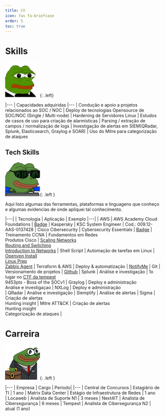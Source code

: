 ```yaml
---
title: CV
icon: fas fa-briefcase
order: 5
toc: true
---
```


# Skills

![COCKA](/assets/img/about/cocka.gif){: .left}

|---
| Capacidades adquiridas
|---
| Condução e apoio a projetos relacionados ao SOC / NOC
| Deploy de tecnologias Opensource de SOC/NOC (Single / Multi-node)
| Hardening de Servidores Linux
| Estudos de casos de uso para criação de alarmísticas
| Parsing / extração de campos / normalização de logs
| Investigação de alertas em SIEM(QRadar, Splunk, Elasticsearch, Graylog e SOAR)
| Uso do Mitre para categorização de ataques

## Tech Skills

 ![Hackerman](/assets/img/about/HackerM.gif){: .left }

Aqui listo algumas das ferramentas, plataformas e linguagens que conheço e algumas evidencias de onde apliquei tal conhecimento. 


|---|
| Tecnologia | Aplicação | Exemplo
|---|
| AWS | AWS Academy Cloud Foundations | [Badge](https://www.credly.com/badges/e274c646-818a-4652-8eee-07352f61884f?source=linked_in_profile)
| Kaspersky |  KSC System Engineer |  Cod.: 009.12-AAS-0137428
| Cisco Cibersecurity | Cybersecurity Essentials | [Badge](https://www.credly.com/badges/bdf88f74-7452-45a4-b03a-13fa90d3eead?source=linked_in_profile)
| Treinamento CCNA | Fundamentos em Redes <br> Produtos Cisco | [Scaling Networks](https://www.linkedin.com/in/gguedescruz/overlay/1610022100022/single-media-viewer/) <br> [Routing and Switching](https://www.linkedin.com/in/gguedescruz/overlay/1610021905453/single-media-viewer/) <br> [Introduction to Networks](https://www.linkedin.com/in/gguedescruz/overlay/1610021795175/single-media-viewer/)
| Shell Script | Automação de tarefas em Linux | [Openvpn Install](https://github.com/imgodes/openvpn-install)<br>[Linux Prep](https://github.com/imgodes/linux-prep)<br>[Zabbix Agent](https://github.com/imgodes/zabbix)
| Terraform & AWS | Deploy & automatização | [NotifyMe](https://github.com/imgodes/notifyme)
| Git | Versionamento de projetos | [Github](https://github.com/imgodes)
| Splunk | Análise e investigação | 1o lugar no [CTF da tempest](https://www.linkedin.com/feed/update/urn:li:activity:6971858751305711616/)<br> 9453pts - Boss of the SOCv1
| Graylog | Deploy e administração <br> Análise e investigaçao
| NXLog | Deploy e administração  
| QRadar | Análise e investigação
| Siemplify | Análise de alertas 
| Sigma | Criação de alertas<br>Hunting insight 
| Mitre ATT&CK | Criação de alertas<br>Hunting insight<br>Categorização de ataques |

# Carreira

![Workge](/assets/img/about/workge.png){: .left } 

|---
| Empresa | Cargo | Período|
|---
| Central de Concursos | Estagiário de TI | 1 ano
| Matrix Data Center | Estágio de Infraestrutura de Redes | 1 ano  
| Locaweb | Analista de Suporte N1 | 3 meses
| Next4IT | Analista de Cibersegurança | 6 meses 
| Tempest | Analista de Cibersegurança N2 | atual (1 ano)
